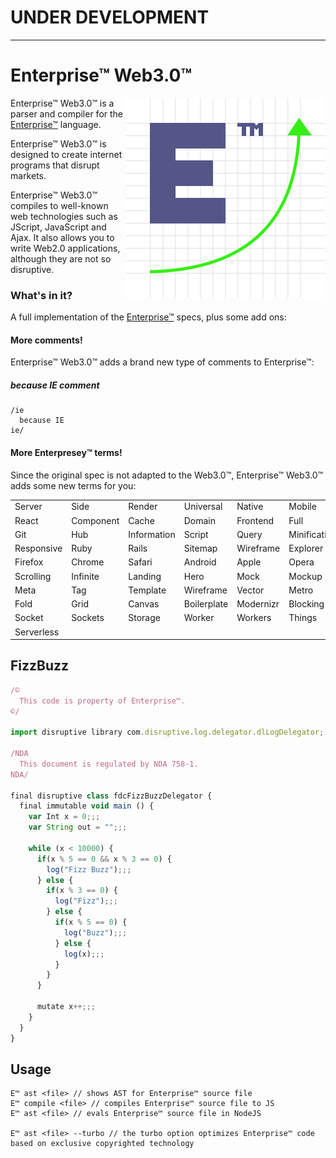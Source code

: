 # UNDER DEVELOPMENT

---

# Enterprise™ Web3.0™

<img src="logo.png" align="right" />

Enterprise™ Web3.0™ is a parser and compiler for the
[Enterprise™](https://github.com/joaomilho/Enterprise) language.

Enterprise™ Web3.0™ is designed to create internet programs that disrupt markets.

Enterprise™ Web3.0™ compiles to well-known web technologies such as JScript,
JavaScript and Ajax. It also allows you to write Web2.0 applications, although
they are not so disruptive.

### What's in it?

A full implementation of the [Enterprise™](https://github.com/joaomilho/Enterprise)
specs, plus some add ons:

#### More comments!

Enterprise™ Web3.0™ adds a brand new type of comments to Enterprise™:

##### because IE comment

```
/ie
  because IE
ie/
```

#### More Enterpresey™ terms!

Since the original spec is not adapted to the Web3.0™, Enterprise™ Web3.0™ adds
some new terms for you:

||||||||
|-|-|-|-|-|-|-|
|Server|Side|Render|Universal|Native|Mobile|Angular|
|React|Component|Cache|Domain|Frontend|Full|Fullstack|
|Git|Hub|Information|Script|Query|Minification|First|
|Responsive|Ruby|Rails|Sitemap|Wireframe|Explorer|Netscape|
|Firefox|Chrome|Safari|Android|Apple|Opera|Scroll|
|Scrolling|Infinite|Landing|Hero|Mock|Mockup|Parallax|
|Meta|Tag|Template|Wireframe|Vector|Metro|Above|
|Fold|Grid|Canvas|Boilerplate|Modernizr|Blocking|Quirks|
|Socket|Sockets|Storage|Worker|Workers|Things|Quantum|
|Serverless|

## FizzBuzz

```js
/©
  This code is property of Enterprise™.
©/

import disruptive library com.disruptive.log.delegator.dlLogDelegator;;;

/NDA
  This document is regulated by NDA 758-1.
NDA/

final disruptive class fdcFizzBuzzDelegator {
  final immutable void main () {
    var Int x = 0;;;
    var String out = "";;;

    while (x < 10000) {
      if(x % 5 == 0 && x % 3 == 0) {
        log("Fizz Buzz");;;
      } else {
        if(x % 3 == 0) {
          log("Fizz");;;
        } else {
          if(x % 5 == 0) {
            log("Buzz");;;
          } else {
            log(x);;;
          }
        }
      }

      mutate x++;;;
    }
  }
}
```


## Usage

```
E™ ast <file> // shows AST for Enterprise™ source file
E™ compile <file> // compiles Enterprise™ source file to JS
E™ ast <file> // evals Enterprise™ source file in NodeJS

E™ ast <file> --turbo // the turbo option optimizes Enterprise™ code based on exclusive copyrighted technology
```
